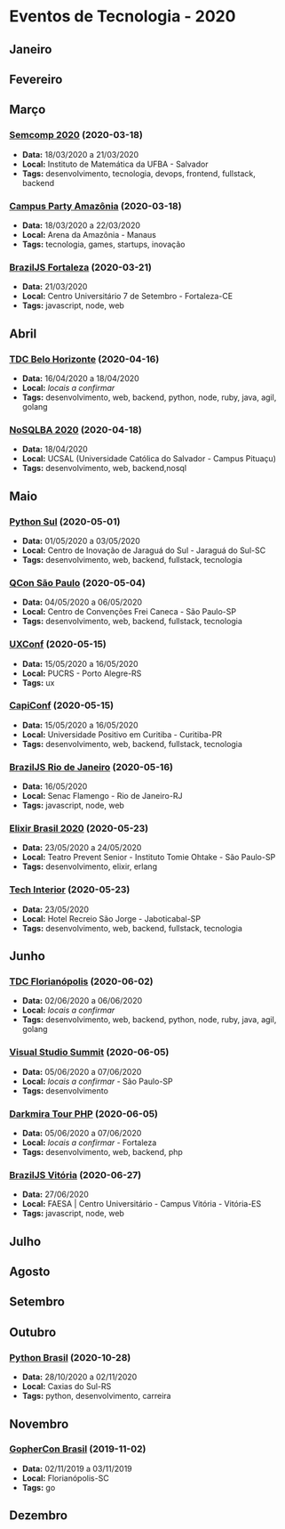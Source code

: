 # Eventos de Tecnologia - 2020

## Janeiro

## Fevereiro

## Março

### [Semcomp 2020](https://semcomp.com.br) (2020-03-18)
* **Data:** 18/03/2020 a 21/03/2020
* **Local:** Instituto de Matemática da UFBA - Salvador
* **Tags:** desenvolvimento, tecnologia, devops, frontend, fullstack, backend

### [Campus Party Amazônia](https://brasil.campus-party.org/campus-party-amazonia-2020/) (2020-03-18)
* **Data:** 18/03/2020 a 22/03/2020
* **Local:** Arena da Amazônia - Manaus
* **Tags:** tecnologia, games, startups, inovação

### [BrazilJS Fortaleza](https://braziljs.org/eventos/otr-fortaleza/2020) (2020-03-21)
* **Data:** 21/03/2020
* **Local:** Centro Universitário 7 de Setembro - Fortaleza-CE
* **Tags:** javascript, node, web

## Abril

### [TDC Belo Horizonte](https://thedevconf.com/tdc/2020/belohorizonte/trilhas) (2020-04-16)
* **Data:** 16/04/2020 a 18/04/2020
* **Local:** _locais a confirmar_
* **Tags:** desenvolvimento, web, backend, python, node, ruby, java, agil, golang

### [NoSQLBA 2020](http://www.nosqlba.com/2020/index.html) (2020-04-18)
* **Data:** 18/04/2020
* **Local:** UCSAL (Universidade Católica do Salvador - Campus Pituaçu)
* **Tags:** desenvolvimento, web, backend,nosql

## Maio

### [Python Sul](https://pythonsul.org/) (2020-05-01)
* **Data:** 01/05/2020 a 03/05/2020
* **Local:** Centro de Inovação de Jaraguá do Sul - Jaraguá do Sul-SC
* **Tags:** desenvolvimento, web, backend, fullstack, tecnologia

### [QCon São Paulo](https://qconsp.com) (2020-05-04)
* **Data:** 04/05/2020 a 06/05/2020
* **Local:** Centro de Convenções Frei Caneca - São Paulo-SP
* **Tags:** desenvolvimento, web, backend, fullstack, tecnologia

### [UXConf](https://www.uxconf.com.br/) (2020-05-15)
* **Data:** 15/05/2020 a 16/05/2020
* **Local:** PUCRS - Porto Alegre-RS
* **Tags:** ux

### [CapiConf](https://capiconf.com/2020/start) (2020-05-15)
* **Data:** 15/05/2020 a 16/05/2020
* **Local:** Universidade Positivo em Curitiba - Curitiba-PR
* **Tags:** desenvolvimento, web, backend, fullstack, tecnologia

### [BrazilJS Rio de Janeiro](https://braziljs.org/eventos/otr-rio-de-janeiro/2020) (2020-05-16)
* **Data:** 16/05/2020
* **Local:** Senac Flamengo - Rio de Janeiro-RJ
* **Tags:** javascript, node, web

### [Elixir Brasil 2020](https://www.sympla.com.br/elixir-brasil-2020__736536) (2020-05-23)
* **Data:** 23/05/2020 a 24/05/2020
* **Local:** Teatro Prevent Senior - Instituto Tomie Ohtake - São Paulo-SP 
* **Tags:** desenvolvimento, elixir, erlang

### [Tech Interior](https://techinterior.com.br/) (2020-05-23)
* **Data:** 23/05/2020
* **Local:** Hotel Recreio São Jorge - Jaboticabal-SP
* **Tags:** desenvolvimento, web, backend, fullstack, tecnologia

## Junho

### [TDC Florianópolis](https://thedevconf.com/tdc/2020/index.html) (2020-06-02)
* **Data:** 02/06/2020 a 06/06/2020
* **Local:** _locais a confirmar_
* **Tags:** desenvolvimento, web, backend, python, node, ruby, java, agil, golang

### [Visual Studio Summit]( http://vssummit.com.br/) (2020-06-05)
* **Data:** 05/06/2020 a 07/06/2020
* **Local:** _locais a confirmar_ - São Paulo-SP
* **Tags:** desenvolvimento

### [Darkmira Tour PHP](https://capiconf.com/2020/start) (2020-06-05)
* **Data:** 05/06/2020 a 07/06/2020
* **Local:** _locais a confirmar_ - Fortaleza
* **Tags:** desenvolvimento, web, backend, php

### [BrazilJS Vitória](https://braziljs.org/eventos/otr-espirito-santo/2020) (2020-06-27)
* **Data:** 27/06/2020
* **Local:** FAESA | Centro Universitário - Campus Vitória - Vitória-ES
* **Tags:** javascript, node, web

## Julho

## Agosto

## Setembro

## Outubro

### [Python Brasil](https://2020.pythonbrasil.org.br/) (2020-10-28)
* **Data:** 28/10/2020 a 02/11/2020
* **Local:** Caxias do Sul-RS
* **Tags:** python, desenvolvimento, carreira

## Novembro

### [GopherCon Brasil](https://2020.gopherconbr.org/) (2019-11-02)
* **Data:** 02/11/2019 a 03/11/2019
* **Local:** Florianópolis-SC
* **Tags:** go

## Dezembro
